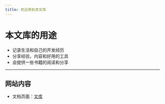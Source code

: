 ```yaml
---
title: 欢迎来到本文库
---
```


# 本文库的用途

- 记录生活和自己的开发经历
- 分享经验，内容和好用的工具
- 会提供一些书籍的阅读和分享

---

## 网站内容

- 文档页面：[文库](/docs/1)